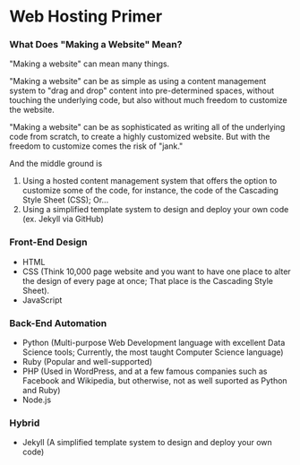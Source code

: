# Web Hosting Primer

### What Does "Making a Website" Mean?

"Making a website" can mean many things. 

"Making a website" can be as simple as using a content management system to "drag and drop" content into pre-determined spaces, without touching the underlying code, but also without much freedom to customize the website. 

"Making a website" can be as sophisticated as writing all of the underlying code from scratch, to create a highly customized website. But with the freedom to customize comes the risk of "jank."

And the middle ground is 
1. Using a hosted content management system that offers the option to customize some of the code, for instance, the code of the Cascading Style Sheet (CSS); Or...
2. Using a simplified template system to design and deploy your own code (ex. Jekyll via GitHub)
 

### Front-End Design
* HTML
* CSS (Think 10,000 page website and you want to have one place to alter the design of every page at once; That place is the Cascading Style Sheet). 
* JavaScript

### Back-End Automation
* Python (Multi-purpose Web Development language with excellent Data Science tools; Currently, the most taught Computer Science language)  
* Ruby (Popular and well-supported)
* PHP (Used in WordPress, and at a few famous companies such as Facebook and Wikipedia, but otherwise, not as well suported as Python and Ruby)
* Node.js

### Hybrid
* Jekyll (A simplified template system to design and deploy your own code)



